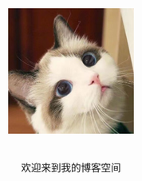 
[//]: ![](https://github.com/dreamlixia/blog/raw/master/images/title.jpeg) 
[//]:src="./images/title.jpeg"

<div style="text-align:center">
    <img width="50%" src="https://github.com/dreamlixia/blog/raw/master/images/title.jpeg" alt="一张猫猫图片" >
    <div style="font-size: 20px; margin-top: 50px!important">欢迎来到我的博客空间</div>
</div> 